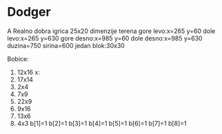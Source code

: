 # Dodger
A Realno dobra igrica
25x20 dimenzije terena
gore levo:x=265 y=60
dole levo:x=265 y=630
gore desno:x=985 y=60
dole desno:x=985 y=630
duzina=750
sirina=600
jedan blok:30x30


Bobice:
1. 12x16   x:
2. 17x14
3. 2x4
4. 7x9
5. 22x9
6. 9x16
7. 13x6
8. 4x3
b[1]=1
b[2]=1
b[3]=1
b[4]=1
b[5]=1
b[6]=1
b[7]=1
b[8]=1
